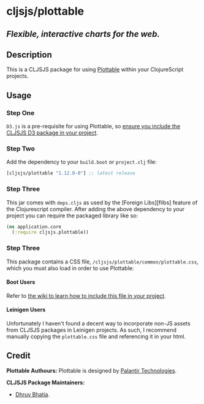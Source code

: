 # cljsjs/plottable
## *Flexible, interactive charts for the web.*

## Description
This is a CLJSJS package for using [Plottable](http://plottablejs.org/) within your ClojureScript projects.


## Usage

### Step One
`D3.js` is a pre-requisite for using Plottable, so [ensure you include the CLJSJS D3 package in your project](https://github.com/cljsjs/packages/tree/master/d3#cljsjsd3).

### Step Two
Add the dependency to your `build.boot` or `project.clj` file:

[](dependency)
```clojure
[cljsjs/plottable "1.12.0-0"] ;; latest release
```
[](/dependency)

### Step Three
This jar comes with `deps.cljs` as used by the [Foreign Libs][flibs] feature
of the Clojurescript compiler. After adding the above dependency to your project
you can require the packaged library like so:

```clojure
(ns application.core
  (:require cljsjs.plottable))
```
### Step Three
This package contains a CSS file, `/cljsjs/plottable/common/plottable.css`, which you must also load in order to use Plottable:

#### Boot Users
Refer to [the wiki to learn how to include this file in your project](https://github.com/cljsjs/packages/wiki/Non-JS-Assets).

#### Leinigen Users
Unfortunately I haven't found a decent way to incorporate non-JS assets from CLJSJS packages in Leinigen projects. As such, I recommend manually copying the `plottable.css` file and referencing it in your html.

## Credit

**Plottable Authours:** Plottable is designed by [Palantir Technologies](https://github.com/palantir).

**CLJSJS Package Maintainers:**

- [Dhruv Bhatia](https://github.com/dhruvbhatia).